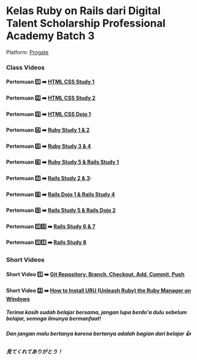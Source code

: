 # Kelas Ruby on Rails dari Digital Talent Scholarship Professional Academy Batch 3
Platform: [Progate](http://progate.com)

### Class Videos
#### Pertemuan 1️⃣ :arrow_right: [HTML CSS Study 1]
#### Pertemuan 2️⃣ :arrow_right: [HTML CSS Study 2]
#### Pertemuan 3️⃣ :arrow_right: [HTML CSS Dojo 1](https://youtu.be/o0a6-a2CNO8)
#### Pertemuan 4️⃣ :arrow_right: [Ruby Study 1 & 2]
#### Pertemuan 5️⃣ :arrow_right: [Ruby Study 3 & 4]
#### Pertemuan 6️⃣ :arrow_right: [Ruby Study 5 & Rails Study 1]
#### Pertemuan 7️⃣ :arrow_right: [Rails Study 2 & 3]:
#### Pertemuan 8️⃣ :arrow_right: [Rails Dojo 1 & Rails Study 4]
#### Pertemuan 9️⃣ :arrow_right: [Rails Study 5 & Rails Dojo 2]
#### Pertemuan 1️⃣0️⃣ :arrow_right: [Rails Study 6 & 7]
#### Pertemuan 1️⃣1️⃣ :arrow_right: [Rails Study 8]

### Short Videos
#### Short Video :one: :arrow_right: [Git Repository, Branch, Checkout, Add, Commit, Push]
#### Short Video :two: :arrow_right: [How to Install URU (Unleash Ruby) the Ruby Manager on Windows]


##### Terima kasih sudah belajar bersama, jangan lupa berdo'a dulu sebelum belajar, semoga ilmunya bermanfaat!
##### Dan jangan malu bertanya karena bertanya adalah bagian dari belajar :thumbsup: 

##### 見てくれてありがとう！

[HTML CSS Study 1]: https://youtu.be/-SYPcpgSvfs
[HTML CSS Study 2]: https://youtu.be/P0m_GXaIUEU
[Ruby Study 1 & 2]: https://youtu.be/j-xPsutXW2c
[Ruby Study 3 & 4]: https://youtu.be/AwZLflZSfe8
[Ruby Study 5 & Rails Study 1]: https://youtu.be/7ZAVrtolRB0
[Rails Study 2 & 3]: https://youtu.be/vXmWLOc4gDo
[Rails Dojo 1 & Rails Study 4]: https://youtu.be/Ubrhk2CQL5s 
[Rails Study 5 & Rails Dojo 2]: https://youtu.be/di2cLwKHjys 
[Rails Study 6 & 7]: https://youtu.be/EGn1EIZOu70 
[Rails Study 8]: https://youtu.be/0dZMkELXbEY 

[Git Repository, Branch, Checkout, Add, Commit, Push]: https://youtu.be/vYORE6TU6E0
[How to Install URU (Unleash Ruby) the Ruby Manager on Windows]: https://youtu.be/OgxltXGV3Wk
